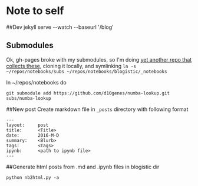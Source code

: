 # Note to self

##Dev
    jekyll serve --watch --baseurl '/blog'

## Submodules
Ok, gh-pages broke with my submodules, so I'm doing [yet another repo that collects these](https://github.com/d10genes/notebooks), cloning it locally, and symlinking `ln -s ~/repos/notebooks/subs ~/repos/notebooks/blogistic/_notebooks`

In ~/repos/notebooks do
```
git submodule add https://github.com/d10genes/numba-lookup.git subs/numba-lookup
```


##New post
Create markdown file in `_posts` directory with following format

```
---
layout:     post
title:      <Title>
date:       2016-M-D
summary:    <Blurb>
tags:       <Tags>
ipynb:      <path to ipynb file>
---
```

##Generate html posts from .md and .ipynb files in blogistic dir

    python nb2html.py -a

